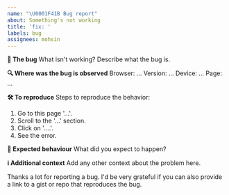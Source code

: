 ```yaml
---
name: "\U0001F41B Bug report"
about: Something's not working
title: 'fix: '
labels: bug
assignees: mohsin
---
```


**🐛 The bug**
What isn't working? Describe what the bug is.

**🔍 Where was the bug is observed**
Browser: ...
Version: ...
Device: ...
Page: ...

**🛠️ To reproduce**
Steps to reproduce the behavior:

1. Go to this page '...'.
2. Scroll to the '...' section.
3. Click on '....'.
4. See the error.

**🌈 Expected behaviour**
What did you expect to happen?

**ℹ️ Additional context**
Add any other context about the problem here.

Thanks a lot for reporting a bug. I'd be very grateful if you can also provide a link to a gist or repo that reproduces the bug.

